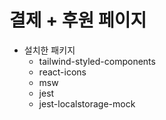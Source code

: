 # 결제 + 후원 페이지

- 설치한 패키지
  - tailwind-styled-components
  - react-icons
  - msw
  - jest
  - jest-localstorage-mock
